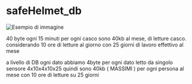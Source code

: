 # safeHelmet_db

![Esempio di immagine](./diagddddram.png)

40 byte ogni 15 minuti per ogni casco
sono 40kb al mese, di letture casco. considerando 10 ore di letture al giorno con 25 giorni di lavoro effettivo al mese

a livello di DB
ogni dato abbiamo 4byte per ogni dato letto da singolo sensore
4x10x4x10x25
quindi sono 40kb ( MASSIMI ) per ogni persona al mese con 10 ore di letture su 25 giorni
